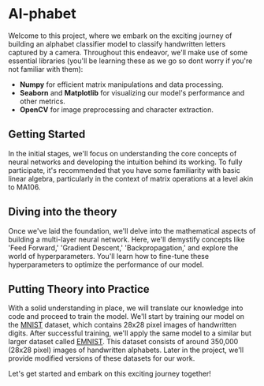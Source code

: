 # AI-phabet


Welcome to this project, where we embark on the exciting journey of building an alphabet classifier model to classify handwritten letters captured by a camera. Throughout this endeavor, we'll make use of some essential libraries (you'll be learning these as we go so dont worry if you're not familiar with them):

- **Numpy** for efficient matrix manipulations and data processing.
- **Seaborn** and **Matplotlib** for visualizing our model's performance and other metrics.
- **OpenCV** for image preprocessing and character extraction.

## Getting Started

In the initial stages, we'll focus on understanding the core concepts of neural networks and developing the intuition behind its working. To fully participate, it's recommended that you have some familiarity with basic linear algebra, particularly in the context of matrix operations at a level akin to MA106.

## Diving into the theory

Once we've laid the foundation, we'll delve into the mathematical aspects of building a multi-layer neural network. Here, we'll demystify concepts like 'Feed Forward,' 'Gradient Descent,' 'Backpropagation,' and explore the world of hyperparameters. You'll learn how to fine-tune these hyperparameters to optimize the performance of our model.

## Putting Theory into Practice

With a solid understanding in place, we will translate our knowledge into code and proceed to train the model. 
We'll start by training our model on the [MNIST](https://www.tensorflow.org/datasets/catalog/mnist) dataset, which contains 28x28 pixel images of handwritten digits. After successful training, we'll apply the same model to a similar but larger dataset called [EMNIST](https://www.kaggle.com/datasets/sachinpatel21/az-handwritten-alphabets-in-csv-format/). This dataset consists of around 350,000 (28x28 pixel) images of handwritten alphabets. Later in the project, we'll provide modified versions of these datasets for our work.

Let's get started and embark on this exciting journey together!

